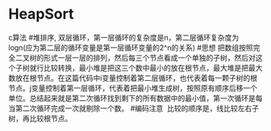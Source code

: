 # HeapSort
c算法
#堆排序, 
双层循环，第一层循环的复杂度是n，第二层循环复杂度为logn(应为第二层的循环变量是第一层循环变量的2^n的关系)
#思想
把数组按照完全二叉树的形式一层一层的排列，然后每三个节点看成一个单独的子树，然后对这个子树就行比较转换，最小堆是把这三个数中最小的放在根节点，最大堆是把最大数放在根节点。在这篇代码中i变量控制着第二层循环，也代表着每一颗子树的根节点。j变量控制着第一层循环，代表着把最小堆生成树，按照原有顺序后移一个单位。总结起来就是第二次循环找到剩下的所有数据中的最小值，第一次循环是每当第二次循环完成一次就剔除一个数。
#编码注意
  比较的顺序是，线比较左右子树，再比较根节点。
